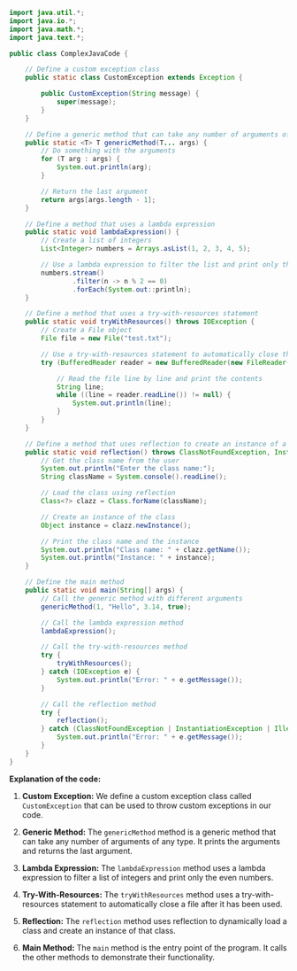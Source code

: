 ```java
import java.util.*;
import java.io.*;
import java.math.*;
import java.text.*;

public class ComplexJavaCode {

    // Define a custom exception class
    public static class CustomException extends Exception {

        public CustomException(String message) {
            super(message);
        }
    }

    // Define a generic method that can take any number of arguments of any type
    public static <T> T genericMethod(T... args) {
        // Do something with the arguments
        for (T arg : args) {
            System.out.println(arg);
        }

        // Return the last argument
        return args[args.length - 1];
    }

    // Define a method that uses a lambda expression
    public static void lambdaExpression() {
        // Create a list of integers
        List<Integer> numbers = Arrays.asList(1, 2, 3, 4, 5);

        // Use a lambda expression to filter the list and print only the even numbers
        numbers.stream()
                .filter(n -> n % 2 == 0)
                .forEach(System.out::println);
    }

    // Define a method that uses a try-with-resources statement
    public static void tryWithResources() throws IOException {
        // Create a File object
        File file = new File("test.txt");

        // Use a try-with-resources statement to automatically close the file
        try (BufferedReader reader = new BufferedReader(new FileReader(file))) {

            // Read the file line by line and print the contents
            String line;
            while ((line = reader.readLine()) != null) {
                System.out.println(line);
            }
        }
    }

    // Define a method that uses reflection to create an instance of a class
    public static void reflection() throws ClassNotFoundException, InstantiationException, IllegalAccessException {
        // Get the class name from the user
        System.out.println("Enter the class name:");
        String className = System.console().readLine();

        // Load the class using reflection
        Class<?> clazz = Class.forName(className);

        // Create an instance of the class
        Object instance = clazz.newInstance();

        // Print the class name and the instance
        System.out.println("Class name: " + clazz.getName());
        System.out.println("Instance: " + instance);
    }

    // Define the main method
    public static void main(String[] args) {
        // Call the generic method with different arguments
        genericMethod(1, "Hello", 3.14, true);

        // Call the lambda expression method
        lambdaExpression();

        // Call the try-with-resources method
        try {
            tryWithResources();
        } catch (IOException e) {
            System.out.println("Error: " + e.getMessage());
        }

        // Call the reflection method
        try {
            reflection();
        } catch (ClassNotFoundException | InstantiationException | IllegalAccessException e) {
            System.out.println("Error: " + e.getMessage());
        }
    }
}
```

**Explanation of the code:**

1. **Custom Exception:** We define a custom exception class called `CustomException` that can be used to throw custom exceptions in our code.

2. **Generic Method:** The `genericMethod` method is a generic method that can take any number of arguments of any type. It prints the arguments and returns the last argument.

3. **Lambda Expression:** The `lambdaExpression` method uses a lambda expression to filter a list of integers and print only the even numbers.

4. **Try-With-Resources:** The `tryWithResources` method uses a try-with-resources statement to automatically close a file after it has been used.

5. **Reflection:** The `reflection` method uses reflection to dynamically load a class and create an instance of that class.

6. **Main Method:** The `main` method is the entry point of the program. It calls the other methods to demonstrate their functionality.